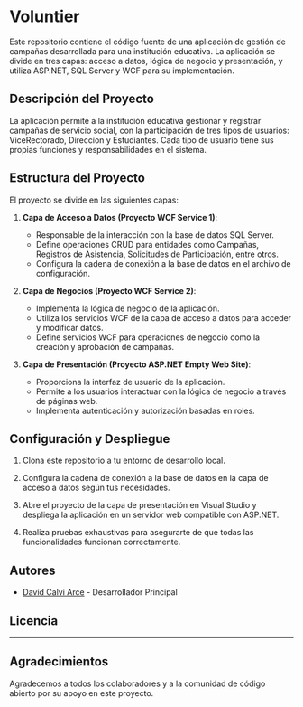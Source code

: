 # Voluntier

Este repositorio contiene el código fuente de una aplicación de gestión de campañas desarrollada para una institución educativa. La aplicación se divide en tres capas: acceso a datos, lógica de negocio y presentación, y utiliza ASP.NET, SQL Server y WCF para su implementación.

## Descripción del Proyecto

La aplicación permite a la institución educativa gestionar y registrar campañas de servicio social, con la participación de tres tipos de usuarios: ViceRectorado, Direccion y Estudiantes. Cada tipo de usuario tiene sus propias funciones y responsabilidades en el sistema.

## Estructura del Proyecto

El proyecto se divide en las siguientes capas:

1. **Capa de Acceso a Datos (Proyecto WCF Service 1)**:
   - Responsable de la interacción con la base de datos SQL Server.
   - Define operaciones CRUD para entidades como Campañas, Registros de Asistencia, Solicitudes de Participación, entre otros.
   - Configura la cadena de conexión a la base de datos en el archivo de configuración.

2. **Capa de Negocios (Proyecto WCF Service 2)**:
   - Implementa la lógica de negocio de la aplicación.
   - Utiliza los servicios WCF de la capa de acceso a datos para acceder y modificar datos.
   - Define servicios WCF para operaciones de negocio como la creación y aprobación de campañas.

3. **Capa de Presentación (Proyecto ASP.NET Empty Web Site)**:
   - Proporciona la interfaz de usuario de la aplicación.
   - Permite a los usuarios interactuar con la lógica de negocio a través de páginas web.
   - Implementa autenticación y autorización basadas en roles.

## Configuración y Despliegue

1. Clona este repositorio a tu entorno de desarrollo local.

2. Configura la cadena de conexión a la base de datos en la capa de acceso a datos según tus necesidades.

3. Abre el proyecto de la capa de presentación en Visual Studio y despliega la aplicación en un servidor web compatible con ASP.NET.

4. Realiza pruebas exhaustivas para asegurarte de que todas las funcionalidades funcionan correctamente.

## Autores

- [David Calvi Arce](david.calvi.18@gmail.com) - Desarrollador Principal

## Licencia

---

## Agradecimientos

Agradecemos a todos los colaboradores y a la comunidad de código abierto por su apoyo en este proyecto.
